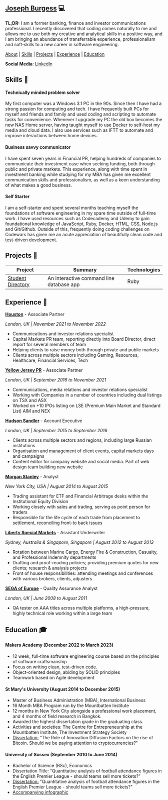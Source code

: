 ## [Joseph Burgess](https://www.linkedin.com/in/josephburgessmba/) 💻

**TL;DR:** I am a former banking, finance and investor communications professional. I recently discovered that coding comes naturally to me and allows me to use both my creative and analytical skills in a positive way, and I am bringing an abundance of transferrable experience, professionalism and soft-skills to a new career in software engineering.

[About](#about-) | [Skills](#skills-) | [Projects](#projects-) |
[Experience](#experience-) | [Education](#education-)

**Social Media**: [LinkedIn](https://www.linkedin.com/in/josephburgessmba/)

## Skills 🤹

#### Technically minded problem solver

My first computer was a Windows 3.1 PC in the 90s. Since then I have had a strong passion for computing and tech. I have frequently built PCs for myself and friends and family and used coding and scripting to automate tasks for convenience. Whenever I upgrade my PC the old box becomes the new NAS Home server, having taught myself to use Docker to self-host my media and cloud data. I also use services such as IFTT to automate and improve interactions between home devices.

#### Business savvy communicator

I have spent seven years in Financial PR, helping hundreds of companies to communicate their investment case when seeking funding, both through public and private markets. This experience, along with time spent in investment banking while studying for my MBA has given me excellent communication skills and professionalism, as well as a keen understanding of what makes a good business.

#### Self Starter

I am a self-starter and spent several months teaching myself the foundations of software engineering in my spare time outside of full-time work. I have used resources such as Codecademy and Udemy to gain foundational knowledge of JavaScript, Ruby, Docker, HTML, CSS, Node.js and Git/Github. Outside of this, frequently doing coding challenges on Codewars has given me an acute appreciation of beautifully clean code and test-driven development.

## Projects 📝

| Project                                                                 | Summary                                  | Technologies |
| ----------------------------------------------------------------------- | ---------------------------------------- | ------------ |
| [Student Directory](https://github.com/josephburgess/student-directory) | An interactive command line database app | Ruby         |

## Experience 💼

[**Houston**](https://houston.co.uk/) - Associate Partner

_London, UK | November 2021 to November 2022_

- Communications and investor relations specialist
- Capital Markets PR team, reporting directly into Board Director, direct report for several members of team
- Helping clients to raise money both through private and public markets
- Clients across multiple sectors including Gaming, Resources, Healthcare, Financial Services, Tech

[**Yellow Jersey PR**](https://yellowjerseypr.com/) - Associate Partner

_London, UK | September 2016 to November 2021_

- Communications, media relations and investor relations specialist
- Working with Companies in a number of countries including dual listings on TSX and ASX
- Worked on +10 IPOs listing on LSE (Premium Main Market and Standard List) AIM and NEX

[**Hudson Sandler**](https://hudsonsandler.com/) - Account Executive

_London, UK | September 2015 to September 2016_

- Clients across multiple sectors and regions, including large Russian institutions
- Organisation and management of client events, capital markets days and campaigns
- Content editor for company website and social media. Part of web design team building new website

[**Morgan Stanley**](https://www.morganstanley.com/) - Analyst

_New York City, USA | August 2014 to August 2015_

- Trading assistant for ETF and Financial Arbitrage desks within the Institutional Equity Division
- Working closely with sales and trading, serving as point person for traders
- Responsible for the life cycle of each trade from placement to settlement, reconciling front-to back issues

[**Liberty Special Markets**](https://www.libertyspecialtymarketsap.com/) - Assistant Underwriter

_Sydney, Australia & Singapore, Singapore | August 2012 to August 2013_

- Rotation between Marine Cargo, Energy Fire & Construction, Casualty, and Professional Indemnity departments
- Drafting and proof-reading policies; providing premium quotes for new clients; research & analysis projects
- Front of house responsibilities: attending meetings and conferences with various brokers, clients, adjusters

[**SEGA of Europe**](https://www.sega.com/content/sega-europe-ltd) - Quality Assurance Analyst

_London, UK | June 2008 to August 2011_

- QA tester on AAA titles across multiple platforms, a high-pressure, highly technical role working within a
  large team

## Education 🎓

#### Makers Academy (December 2022 to March 2023)

- 12 week, full-time software engineering course based on the principles of software craftsmanship
- Focus on writing clean, test-driven code.
- Object-oriented design, abiding by SOLID principles
- Teamwork based on Agile development

#### St Mary's University (August 2014 to December 2015)

- Master of Business Administration (MBA), International Business
- 16 Month MBA Program run by the Mountbatten Institute
- 12 months in New York City alongside a professional work placement, and 4 months of field research in Bangkok.
- Awarded the highest dissertation grade in the graduating class.
- Activities and societies: The Centre for Entrepreneurship at the Mountbatten Institute, The Investment Strategy Society
- [Dissertation:](https://tinyurl.com/joeMBAdiss) “The Role of Innovation Diffusion Factors on the rise of Bitcoin. Should we be paying attention to cryptocurrencies?"

#### University of Sussex (September 2010 to June 2014)

- Bachelor of Science (BSc), Economics
- Dissertation Title: “Quantitative analysis of football attendance figures in the English Premier League - should teams sell more tickets?”
- [Dissertation:](https://tinyurl.com/joeUGdiss) "Quantitative analysis of football attendance figures in the English Premier League - should teams sell more tickets?"
- [Accompanying infographic](https://tinyurl.com/joeUGinfograph)
